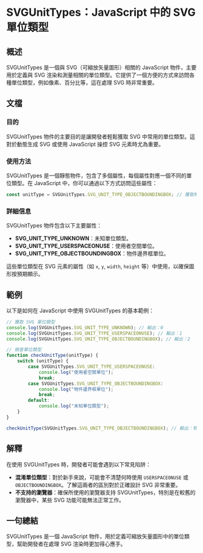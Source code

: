 <!--
Meta Description: # SVGUnitTypes：JavaScript 中的 SVG 單位類型 ## 概述 SVGUnitTypes 是一個與 SVG（可縮放矢量圖形）相關的 JavaScript 物件，主要用於定義與 SVG 渲染和測量相關的單位類型。它提供了一個方便的方式來訪問各種單位類型，例如像素、百分比等，這在...
Meta Keywords: svgunittypes, svg, javascript, console, log
-->

# SVGUnitTypes：JavaScript 中的 SVG 單位類型

## 概述
SVGUnitTypes 是一個與 SVG（可縮放矢量圖形）相關的 JavaScript 物件，主要用於定義與 SVG 渲染和測量相關的單位類型。它提供了一個方便的方式來訪問各種單位類型，例如像素、百分比等，這在處理 SVG 時非常重要。

## 文檔
### 目的
SVGUnitTypes 物件的主要目的是讓開發者輕鬆獲取 SVG 中常用的單位類型。這對於動態生成 SVG 或使用 JavaScript 操控 SVG 元素時尤為重要。

### 使用方法
SVGUnitTypes 是一個靜態物件，包含了多個屬性，每個屬性對應一個不同的單位類型。在 JavaScript 中，你可以通過以下方式訪問這些屬性：

```javascript
const unitType = SVGUnitTypes.SVG_UNIT_TYPE_OBJECTBOUNDINGBOX; // 獲取物件邊界盒單位類型
```

### 詳細信息
SVGUnitTypes 物件包含以下主要屬性：
- **SVG_UNIT_TYPE_UNKNOWN**：未知單位類型。
- **SVG_UNIT_TYPE_USERSPACEONUSE**：使用者空間單位。
- **SVG_UNIT_TYPE_OBJECTBOUNDINGBOX**：物件邊界框單位。

這些單位類型在 SVG 元素的屬性（如 `x`, `y`, `width`, `height` 等）中使用，以確保圖形按預期顯示。

## 範例
以下是如何在 JavaScript 中使用 SVGUnitTypes 的基本範例：

```javascript
// 獲取 SVG 單位類型
console.log(SVGUnitTypes.SVG_UNIT_TYPE_UNKNOWN); // 輸出：0
console.log(SVGUnitTypes.SVG_UNIT_TYPE_USERSPACEONUSE); // 輸出：1
console.log(SVGUnitTypes.SVG_UNIT_TYPE_OBJECTBOUNDINGBOX); // 輸出：2

// 檢查單位類型
function checkUnitType(unitType) {
    switch (unitType) {
        case SVGUnitTypes.SVG_UNIT_TYPE_USERSPACEONUSE:
            console.log("使用者空間單位");
            break;
        case SVGUnitTypes.SVG_UNIT_TYPE_OBJECTBOUNDINGBOX:
            console.log("物件邊界框單位");
            break;
        default:
            console.log("未知單位類型");
    }
}

checkUnitType(SVGUnitTypes.SVG_UNIT_TYPE_OBJECTBOUNDINGBOX); // 輸出：物件邊界框單位
```

## 解釋
在使用 SVGUnitTypes 時，開發者可能會遇到以下常見陷阱：
- **混淆單位類型**：對於新手來說，可能會不清楚何時使用 `USERSPACEONUSE` 或 `OBJECTBOUNDINGBOX`。了解這兩者的區別對於正確設計 SVG 非常重要。
- **不支持的瀏覽器**：確保所使用的瀏覽器支持 SVGUnitTypes，特別是在較舊的瀏覽器中，某些 SVG 功能可能無法正常工作。

## 一句總結
SVGUnitTypes 是一個 JavaScript 物件，用於定義可縮放矢量圖形中的單位類型，幫助開發者在處理 SVG 渲染時更加得心應手。